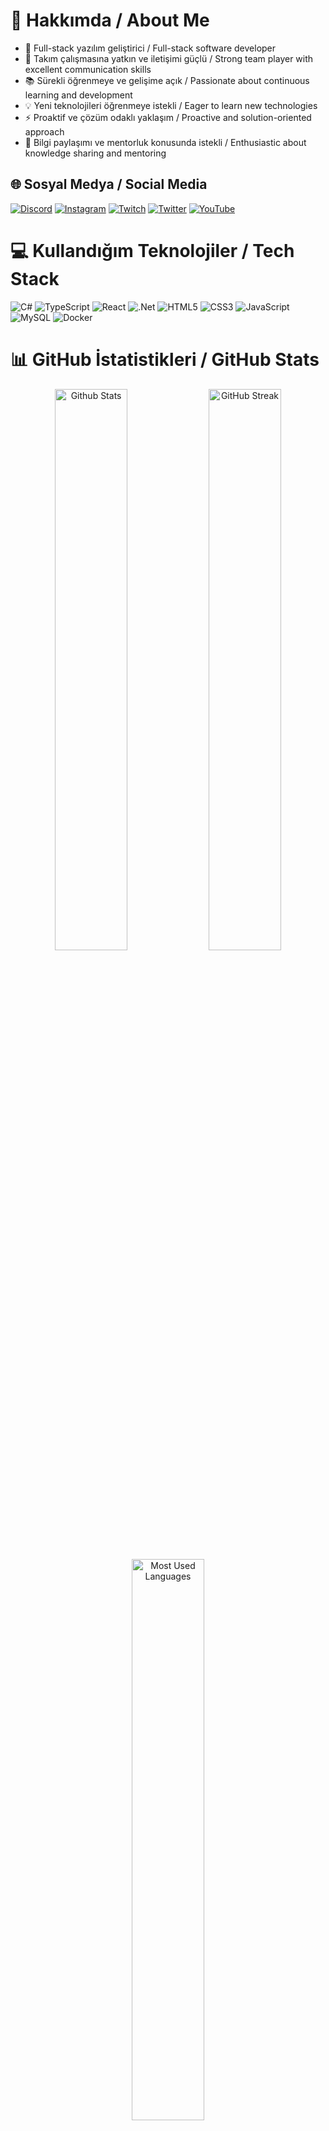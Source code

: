 # 💫 Hakkımda / About Me

- 🚀 Full-stack yazılım geliştirici / Full-stack software developer
- 👥 Takım çalışmasına yatkın ve iletişimi güçlü / Strong team player with excellent communication skills
- 📚 Sürekli öğrenmeye ve gelişime açık / Passionate about continuous learning and development
- 💡 Yeni teknolojileri öğrenmeye istekli / Eager to learn new technologies
- ⚡ Proaktif ve çözüm odaklı yaklaşım / Proactive and solution-oriented approach
- 🤝 Bilgi paylaşımı ve mentorluk konusunda istekli / Enthusiastic about knowledge sharing and mentoring

## 🌐 Sosyal Medya / Social Media
[![Discord](https://img.shields.io/badge/Discord-%237289DA.svg?logo=discord&logoColor=white)](https://discord.gg/y68R7arX) 
[![Instagram](https://img.shields.io/badge/Instagram-%23E4405F.svg?logo=Instagram&logoColor=white)](https://instagram.com/polegut/) 
[![Twitch](https://img.shields.io/badge/Twitch-%239146FF.svg?logo=Twitch&logoColor=white)](https://twitch.tv/polegut) 
[![Twitter](https://img.shields.io/badge/Twitter-%231DA1F2.svg?logo=Twitter&logoColor=white)](https://twitter.com/polegut) 
[![YouTube](https://img.shields.io/badge/YouTube-%23FF0000.svg?logo=YouTube&logoColor=white)](https://youtube.com/channel/UCHrgDXcBzj-zxO_zueRr1rg)

# 💻 Kullandığım Teknolojiler / Tech Stack
![C#](https://img.shields.io/badge/c%23-%23239120.svg?style=for-the-badge&logo=c-sharp&logoColor=white) 
![TypeScript](https://img.shields.io/badge/typescript-%23007ACC.svg?style=for-the-badge&logo=typescript&logoColor=white) 
![React](https://img.shields.io/badge/react-%2320232a.svg?style=for-the-badge&logo=react&logoColor=%2361DAFB)
![.Net](https://img.shields.io/badge/.NET-5C2D91?style=for-the-badge&logo=.net&logoColor=white)
![HTML5](https://img.shields.io/badge/html5-%23E34F26.svg?style=for-the-badge&logo=html5&logoColor=white) 
![CSS3](https://img.shields.io/badge/css3-%231572B6.svg?style=for-the-badge&logo=css3&logoColor=white)
![JavaScript](https://img.shields.io/badge/javascript-%23323330.svg?style=for-the-badge&logo=javascript&logoColor=%23F7DF1E)
![MySQL](https://img.shields.io/badge/mysql-%2300f.svg?style=for-the-badge&logo=mysql&logoColor=white)
![Docker](https://img.shields.io/badge/docker-%230db7ed.svg?style=for-the-badge&logo=docker&logoColor=white)

# 📊 GitHub İstatistikleri / GitHub Stats
<div align="center">
  <img src="https://github-readme-stats.vercel.app/api?username=emirdnz&theme=dark&hide_border=true&include_all_commits=true&count_private=true" width="48%" alt="Github Stats"/>
  <img src="https://github-readme-streak-stats.herokuapp.com/?user=emirdnz&theme=dark&hide_border=true" width="48%" alt="GitHub Streak"/>
  <img src="https://github-readme-stats.vercel.app/api/top-langs/?username=emirdnz&theme=dark&hide_border=true&include_all_commits=true&count_private=true&layout=compact" width="48%" alt="Most Used Languages"/>
</div>

## 🚀 Projelerim / My Projects

<table>
  <tr>
    <!-- 1. Proje -->
    <td width="50%" valign="top" style="background:#161b22; border:1px solid #30363d; border-radius:12px; padding:28px; margin:0 4px 28px 0;">
      <div style="color:#f0f6fc; font-size:1.25em; font-weight:900; letter-spacing:1px; font-family:Segoe UI,Arial,sans-serif;">BUS-TICKET-SYSTEM</div>
      <hr style="border:0;border-top:2px solid #30363d;margin:14px 0;">
      <div style="color:#e6edf3; font-weight:600; font-size:1.05em; margin-bottom:8px;">
        Otobüs biletlerini çevrimiçi satma, rezervasyonları yönetme ve yolcu bilgilerini takip etme platformu.
      </div>
      <div style="color:#8b949e; font-size:1em; margin-bottom:10px;">
        <b>Technologies:</b> React + TypeScript, .NET Core (C#), SQL Server/MySQL
      </div>
      <div style="color:#58a6ff; font-size:0.97em; margin-bottom:2px;">
        <b>Date:</b> 30.03.2026
      </div>
    </td>
    <!-- 2. Proje -->
    <td width="50%" valign="top" style="background:#161b22; border:1px solid #30363d; border-radius:12px; padding:28px; margin:0 0 28px 4px;">
      <div style="color:#f0f6fc; font-size:1.25em; font-weight:900; letter-spacing:1px; font-family:Segoe UI,Arial,sans-serif;">BANK-SYSTEM</div>
      <hr style="border:0;border-top:2px solid #30363d;margin:14px 0;">
      <div style="color:#e6edf3; font-weight:600; font-size:1.05em; margin-bottom:8px;">
        Hesap açma, bakiye sorgulama, para yatırma/çekme ve müşteri işlemlerini yöneten temel bankacılık modülü.
      </div>
      <div style="color:#8b949e; font-size:1em; margin-bottom:10px;">
        <b>Technologies:</b> React + TypeScript, .NET Core (C#), SQL Server/MySQL
      </div>
      <div style="color:#58a6ff; font-size:0.97em; margin-bottom:2px;">
        <b>Date:</b> 30.03.2026
      </div>
    </td>
  </tr>
  <tr>
    <!-- 3. Proje -->
    <td width="50%" valign="top" style="background:#161b22; border:1px solid #30363d; border-radius:12px; padding:28px; margin:0 4px 28px 0;">
      <div style="color:#f0f6fc; font-size:1.25em; font-weight:900; letter-spacing:1px; font-family:Segoe UI,Arial,sans-serif;">MOBILE-BANK-SYSTEM</div>
      <hr style="border:0;border-top:2px solid #30363d;margin:14px 0;">
      <div style="color:#e6edf3; font-weight:600; font-size:1.05em; margin-bottom:8px;">
        Akıllı telefon ve tabletler için optimize edilmiş; kullanıcı dostu arayüzle bankacılık işlemlerini mobilde sunan uygulama.
      </div>
      <div style="color:#8b949e; font-size:1em; margin-bottom:10px;">
        <b>Technologies:</b> React + TypeScript, .NET Core (C#), SQL Server/MySQL
      </div>
      <div style="color:#58a6ff; font-size:0.97em; margin-bottom:2px;">
        <b>Date:</b> 30.03.2026
      </div>
    </td>
    <!-- 4. Proje -->
    <td width="50%" valign="top" style="background:#161b22; border:1px solid #30363d; border-radius:12px; padding:28px; margin:0 0 28px 4px;">
      <div style="color:#f0f6fc; font-size:1.25em; font-weight:900; letter-spacing:1px; font-family:Segoe UI,Arial,sans-serif;">ATM-PROJECT</div>
      <hr style="border:0;border-top:2px solid #30363d;margin:14px 0;">
      <div style="color:#e6edf3; font-weight:600; font-size:1.05em; margin-bottom:8px;">
        ATM cihaz simülasyonu; kart okuma, PIN doğrulama, para çekme/yatırma ve fiş basma gibi işlevleri içeriyor.
      </div>
      <div style="color:#8b949e; font-size:1em; margin-bottom:10px;">
        <b>Technologies:</b> React + TypeScript, .NET Core (C#), SQL Server/MySQL
      </div>
      <div style="color:#58a6ff; font-size:0.97em; margin-bottom:2px;">
        <b>Date:</b> 30.03.2026
      </div>
    </td>
  </tr>
  <tr>
    <!-- 5. Proje -->
    <td width="50%" valign="top" style="background:#161b22; border:1px solid #30363d; border-radius:12px; padding:28px; margin:0 4px 28px 0;">
      <div style="color:#f0f6fc; font-size:1.25em; font-weight:900; letter-spacing:1px; font-family:Segoe UI,Arial,sans-serif;">MACHINE-AUTOMATION</div>
      <hr style="border:0;border-top:2px solid #30363d;margin:14px 0;">
      <div style="color:#e6edf3; font-weight:600; font-size:1.05em; margin-bottom:8px;">
        CNC makinelerindeki iş emirlerini otomatik sıraya koyup kontrol eden, süreç bildirimleriyle üretimi izleyen kontrol sistemi.
      </div>
      <div style="color:#8b949e; font-size:1em; margin-bottom:10px;">
        <b>Technologies:</b> React + TypeScript, .NET Core (C#), SignalR/WebSocket, SQL Server/MySQL
      </div>
      <div style="color:#58a6ff; font-size:0.97em; margin-bottom:2px;">
        <b>Date:</b> 30.03.2026
      </div>
    </td>
    <!-- 6. Proje -->
    <td width="50%" valign="top" style="background:#161b22; border:1px solid #30363d; border-radius:12px; padding:28px; margin:0 0 28px 4px;">
      <div style="color:#f0f6fc; font-size:1.25em; font-weight:900; letter-spacing:1px; font-family:Segoe UI,Arial,sans-serif;">my-blog-web-site-project</div>
      <hr style="border:0;border-top:2px solid #30363d;margin:14px 0;">
      <div style="color:#e6edf3; font-weight:600; font-size:1.05em; margin-bottom:8px;">
        Kullanıcının yazılarını oluşturup düzenleyebileceği, kategori ve etiketlerle içerik yönetimi sunan kişisel blog CMS’i.
      </div>
      <div style="color:#8b949e; font-size:1em; margin-bottom:10px;">
        <b>Technologies:</b> React + TypeScript, .NET Core (C#), SQL Server/MySQL
      </div>
      <div style="color:#58a6ff; font-size:0.97em; margin-bottom:2px;">
        <b>Date:</b> 30.03.2026
      </div>
    </td>
  </tr>
  <tr>
    <!-- 7. Proje -->
    <td width="50%" valign="top" style="background:#161b22; border:1px solid #30363d; border-radius:12px; padding:28px; margin:0 4px 28px 0;">
      <div style="color:#f0f6fc; font-size:1.25em; font-weight:900; letter-spacing:1px; font-family:Segoe UI,Arial,sans-serif;">IKSystem</div>
      <hr style="border:0;border-top:2px solid #30363d;margin:14px 0;">
      <div style="color:#e6edf3; font-weight:600; font-size:1.05em; margin-bottom:8px;">
        İşe alım, personel verileri, izin ve puantaj takibi gibi insan kaynakları süreçlerini yöneten panel.
      </div>
      <div style="color:#8b949e; font-size:1em; margin-bottom:10px;">
        <b>Technologies:</b> React + TypeScript, .NET Core (C#), SQL Server/MySQL
      </div>
      <div style="color:#58a6ff; font-size:0.97em; margin-bottom:2px;">
        <b>Date:</b> 30.03.2026
      </div>
    </td>
    <!-- 8. Proje -->
    <td width="50%" valign="top" style="background:#161b22; border:1px solid #30363d; border-radius:12px; padding:28px; margin:0 0 28px 4px;">
      <div style="color:#f0f6fc; font-size:1.25em; font-weight:900; letter-spacing:1px; font-family:Segoe UI,Arial,sans-serif;">amazon-clone-project</div>
      <hr style="border:0;border-top:2px solid #30363d;margin:14px 0;">
      <div style="color:#e6edf3; font-weight:600; font-size:1.05em; margin-bottom:8px;">
        Ürün listeleme, sepet, ödeme entegrasyonu ve kullanıcı profili yönetimini barındıran e-ticaret klon uygulaması.
      </div>
      <div style="color:#8b949e; font-size:1em; margin-bottom:10px;">
        <b>Technologies:</b> React + TypeScript, .NET Core (C#), Ödeme API entegrasyonu, SQL Server/MySQL
      </div>
      <div style="color:#58a6ff; font-size:0.97em; margin-bottom:2px;">
        <b>Date:</b> 30.03.2026
      </div>
    </td>
  </tr>
  <tr>
    <!-- 9. Proje -->
    <td width="50%" valign="top" style="background:#161b22; border:1px solid #30363d; border-radius:12px; padding:28px; margin:0 4px 28px 0;">
      <div style="color:#f0f6fc; font-size:1.25em; font-weight:900; letter-spacing:1px; font-family:Segoe UI,Arial,sans-serif;">Restaurant-Menu-System</div>
      <hr style="border:0;border-top:2px solid #30363d;margin:14px 0;">
      <div style="color:#e6edf3; font-weight:600; font-size:1.05em; margin-bottom:8px;">
        Restoranlardaki menü öğelerini yönetme, kategori ve fiyatlandırma ekleme/çıkarma işlemlerini kolaylaştıran sistem.
      </div>
      <div style="color:#8b949e; font-size:1em; margin-bottom:10px;">
        <b>Technologies:</b> React + TypeScript, .NET Core (C#), SQL Server/MySQL
      </div>
      <div style="color:#58a6ff; font-size:0.97em; margin-bottom:2px;">
        <b>Date:</b> 30.03.2026
      </div>
    </td>
    <!-- 10. Proje -->
    <td width="50%" valign="top" style="background:#161b22; border:1px solid #30363d; border-radius:12px; padding:28px; margin:0 0 28px 4px;">
      <div style="color:#f0f6fc; font-size:1.25em; font-weight:900; letter-spacing:1px; font-family:Segoe UI,Arial,sans-serif;">Polebot-dicord.net</div>
      <hr style="border:0;border-top:2px solid #30363d;margin:14px 0;">
      <div style="color:#e6edf3; font-weight:600; font-size:1.05em; margin-bottom:8px;">
        Discord sunucularında moderasyon, komut yönetimi ve otomatik bildirimler yapabilen bot altyapısı.
      </div>
      <div style="color:#8b949e; font-size:1em; margin-bottom:10px;">
        <b>Technologies:</b> C# + Discord.Net/DSharpPlus, .NET Core, SQLite/MySQL
      </div>
      <div style="color:#58a6ff; font-size:0.97em; margin-bottom:2px;">
        <b>Date:</b> 30.03.2026
      </div>
    </td>
  </tr>
  <tr>
    <!-- 11. Proje -->
    <td width="50%" valign="top" style="background:#161b22; border:1px solid #30363d; border-radius:12px; padding:28px; margin:0 4px 28px 0;">
      <div style="color:#f0f6fc; font-size:1.25em; font-weight:900; letter-spacing:1px; font-family:Segoe UI,Arial,sans-serif;">EmirOtomatCNCWebSiteProject</div>
      <hr style="border:0;border-top:2px solid #30363d;margin:14px 0;">
      <div style="color:#e6edf3; font-weight:600; font-size:1.05em; margin-bottom:8px;">
        Emir Otomat CNC’nin ürün tanıtımı, teknik çizim yükleme ve teklif alma formu içeren kurumsal web sitesi.
      </div>
      <div style="color:#8b949e; font-size:1em; margin-bottom:10px;">
        <b>Technologies:</b> React + TypeScript, .NET Core (C#), SQL Server/MySQL
      </div>
      <div style="color:#58a6ff; font-size:0.97em; margin-bottom:2px;">
        <b>Date:</b> 30.03.2026
      </div>
    </td>
    <!-- 12. Proje -->
    <td width="50%" valign="top" style="background:#161b22; border:1px solid #30363d; border-radius:12px; padding:28px; margin:0 0 28px 4px;">
      <div style="color:#f0f6fc; font-size:1.25em; font-weight:900; letter-spacing:1px; font-family:Segoe UI,Arial,sans-serif;">deniz-software-web-site-2, Deniz-Software-web-site, deniz-holding-web-site-project</div>
      <hr style="border:0;border-top:2px solid #30363d;margin:14px 0;">
      <div style="color:#e6edf3; font-weight:600; font-size:1.05em; margin-bottom:8px;">
        Deniz Holding ve bağlı birimlerinin kurumsal tanıtım, hizmet ve iletişim bilgilerini sunan üç ayrı web sitesi.
      </div>
      <div style="color:#8b949e; font-size:1em; margin-bottom:10px;">
        <b>Technologies:</b> React + TypeScript, .NET Core (C#), SQL Server/MySQL
      </div>
      <div style="color:#58a6ff; font-size:0.97em; margin-bottom:2px;">
        <b>Date:</b> 30.03.2026
      </div>
    </td>
  </tr>
  <tr>
    <!-- 13. Proje -->
    <td width="50%" valign="top" style="background:#161b22; border:1px solid #30363d; border-radius:12px; padding:28px; margin:0 4px 28px 0;">
      <div style="color:#f0f6fc; font-size:1.25em; font-weight:900; letter-spacing:1px; font-family:Segoe UI,Arial,sans-serif;">my-React-Web-Site-Templates</div>
      <hr style="border:0;border-top:2px solid #30363d;margin:14px 0;">
      <div style="color:#e6edf3; font-weight:600; font-size:1.05em; margin-bottom:8px;">
        Farklı tema ve düzenlerde, hazır bileşenlerle hızlıca proje başlatmaya yarayan React şablon paketi.
      </div>
      <div style="color:#8b949e; font-size:1em; margin-bottom:10px;">
        <b>Technologies:</b> React + TypeScript, Storybook, NPM
      </div>
      <div style="color:#58a6ff; font-size:0.97em; margin-bottom:2px;">
        <b>Date:</b> 30.03.2026
      </div>
    </td>
    <!-- 14. Proje -->
    <td width="50%" valign="top" style="background:#161b22; border:1px solid #30363d; border-radius:12px; padding:28px; margin:0 0 28px 4px;">
      <div style="color:#f0f6fc; font-size:1.25em; font-weight:900; letter-spacing:1px; font-family:Segoe UI,Arial,sans-serif;">HospitalAppointmentSystemProject</div>
      <hr style="border:0;border-top:2px solid #30363d;margin:14px 0;">
      <div style="color:#e6edf3; font-weight:600; font-size:1.05em; margin-bottom:8px;">
        Hastaların doktor ve poliklinik randevularını online almasını, değişiklik ve iptallerini yapmasını sağlayan sistem.
      </div>
      <div style="color:#8b949e; font-size:1em; margin-bottom:10px;">
        <b>Technologies:</b> React + TypeScript, .NET Core (C#), SQL Server/MySQL
      </div>
      <div style="color:#58a6ff; font-size:0.97em; margin-bottom:2px;">
        <b>Date:</b> 30.03.2026
      </div>
    </td>
  </tr>
  <tr>
    <!-- 15. Proje -->
    <td width="50%" valign="top" style="background:#161b22; border:1px solid #30363d; border-radius:12px; padding:28px; margin:0 4px 28px 0;">
      <div style="color:#f0f6fc; font-size:1.25em; font-weight:900; letter-spacing:1px; font-family:Segoe UI,Arial,sans-serif;">EmirOtomat-OrderWorkflow-Platform</div>
      <hr style="border:0;border-top:2px solid #30363d;margin:14px 0;">
      <div style="color:#e6edf3; font-weight:600; font-size:1.05em; margin-bottom:8px;">
        Üretim siparişlerinin girişinden faturalamaya kadar tüm aşamaları (onay, üretim takibi, bildirim, vade yönetimi) yöneten merkezi platform.
      </div>
      <div style="color:#8b949e; font-size:1em; margin-bottom:10px;">
        <b>Technologies:</b> React + TypeScript, .NET Core (C#), SignalR/WebSocket, C# + Discord.Net bot, SQL Server/MySQL
      </div>
      <div style="color:#58a6ff; font-size:0.97em; margin-bottom:2px;">
        <b>Date:</b> 30.03.2026
      </div>
    </td>
    <!-- 16. Proje -->
    <td width="50%" valign="top" style="background:#161b22; border:1px solid #30363d; border-radius:12px; padding:28px; margin:0 0 28px 4px;">
      <div style="color:#f0f6fc; font-size:1.25em; font-weight:900; letter-spacing:1px; font-family:Segoe UI,Arial,sans-serif;">FiveM-GameServer-Project</div>
      <hr style="border:0;border-top:2px solid #30363d;margin:14px 0;">
      <div style="color:#e6edf3; font-weight:600; font-size:1.05em; margin-bottom:8px;">
        FiveM tabanlı GTA V/GTA 6 sunucu kurulum, oyuncu yönetimi ve web tabanlı yönetici paneli sunan proje.
      </div>
      <div style="color:#8b949e; font-size:1em; margin-bottom:10px;">
        <b>Technologies:</b> Cfx.re (FiveM), React + TypeScript, .NET Core (C#) + Discord.Net bot, MySQL, Docker/VPS
      </div>
      <div style="color:#58a6ff; font-size:0.97em; margin-bottom:2px;">
        <b>Date:</b> 30.03.2026
      </div>
    </td>
  </tr>
</table>

